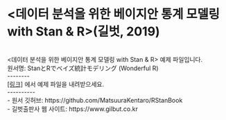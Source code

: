 <h1><데이터 분석을 위한 베이지안 통계 모델링 with Stan & R>(길벗, 2019)</h1>
</br>
<데이터 분석을 위한 베이지안 통계 모델링 with Stan & R> 예제 파일입니다.</br>
원서명: StanとRでベイズ統計モデリング (Wonderful R)
</br>
--------</br>
<a href="https://github.com/gilbutITbook/006966/releases/download/Stan%26R/code.zip" target="_blank">[링크]</a> 에서 예제 파일을 내려받으세요.</br>
----------</br>
- 원서 깃허브: https://github.com/MatsuuraKentaro/RStanBook</br>
- 길벗출판사 웹 사이트: https://www.gilbut.co.kr
